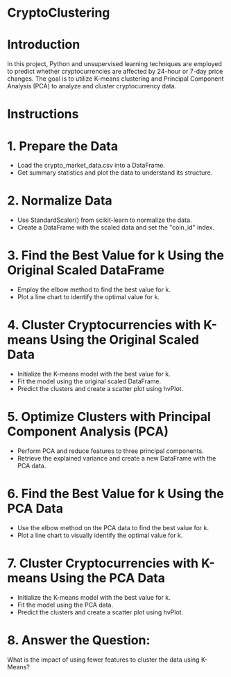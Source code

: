 # CryptoClustering

# Introduction
In this project, Python and unsupervised learning techniques are employed to predict whether cryptocurrencies are affected by 24-hour or 7-day price changes. The goal is to utilize K-means clustering and Principal Component Analysis (PCA) to analyze and cluster cryptocurrency data.

# Instructions
# 1. Prepare the Data
- Load the crypto_market_data.csv into a DataFrame.
- Get summary statistics and plot the data to understand its structure.

# 2. Normalize Data
- Use StandardScaler() from scikit-learn to normalize the data.
- Create a DataFrame with the scaled data and set the "coin_id" index.

# 3. Find the Best Value for k Using the Original Scaled DataFrame
- Employ the elbow method to find the best value for k.
- Plot a line chart to identify the optimal value for k.

# 4. Cluster Cryptocurrencies with K-means Using the Original Scaled Data
- Initialize the K-means model with the best value for k.
- Fit the model using the original scaled DataFrame.
- Predict the clusters and create a scatter plot using hvPlot.

# 5. Optimize Clusters with Principal Component Analysis (PCA)
- Perform PCA and reduce features to three principal components.
- Retrieve the explained variance and create a new DataFrame with the PCA data.

# 6. Find the Best Value for k Using the PCA Data
- Use the elbow method on the PCA data to find the best value for k.
- Plot a line chart to visually identify the optimal value for k.

# 7. Cluster Cryptocurrencies with K-means Using the PCA Data
- Initialize the K-means model with the best value for k.
- Fit the model using the PCA data.
- Predict the clusters and create a scatter plot using hvPlot.

# 8. Answer the Question:
What is the impact of using fewer features to cluster the data using K-Means?
